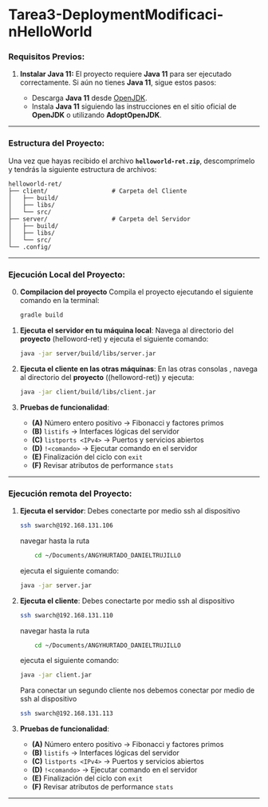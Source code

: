 # Tarea3-DeploymentModificaci-nHelloWorld


### **Requisitos Previos:**

1. **Instalar Java 11:**
   El proyecto requiere **Java 11** para ser ejecutado correctamente. Si aún no tienes **Java 11**, sigue estos pasos:

   * Descarga **Java 11** desde [OpenJDK](https://openjdk.java.net/projects/jdk/11/).
   * Instala **Java 11** siguiendo las instrucciones en el sitio oficial de **OpenJDK** o utilizando **AdoptOpenJDK**.

---

### **Estructura del Proyecto:**

Una vez que hayas recibido el archivo **`helloworld-ret.zip`**, descomprímelo y tendrás la siguiente estructura de archivos:

```
helloworld-ret/
├── client/                  # Carpeta del Cliente
│   ├── build/
│   ├── libs/
│   └── src/
├── server/                  # Carpeta del Servidor
│   ├── build/
│   ├── libs/
│   └── src/
└── .config/                 
```

---

### **Ejecución Local del Proyecto:**

0. **Compilacion del proyecto**
  Compila el proyecto ejecutando el siguiente comando en la terminal:
   ```bash
   gradle build
   ``` 



1. **Ejecuta el servidor en tu máquina local**:
   Navega al directorio del **proyecto** (helloword-ret) y ejecuta el siguiente comando:

   ```bash
   java -jar server/build/libs/server.jar
   ```

2. **Ejecuta el cliente en las otras máquinas**:
   En las otras consolas , navega al directorio del **proyecto** ((helloword-ret)) y ejecuta:

   ```bash
   java -jar client/build/libs/client.jar
   ```

3. **Pruebas de funcionalidad**:
   - **(A)** Número entero positivo → Fibonacci y factores primos
   - **(B)** `listifs` → Interfaces lógicas del servidor
   - **(C)** `listports <IPv4>` → Puertos y servicios abiertos
   - **(D)** `!<comando>` → Ejecutar comando en el servidor
   - **(E)** Finalización del ciclo con `exit`
   - **(F)** Revisar atributos de performance `stats`

---
### **Ejecución remota del Proyecto:**

1. **Ejecuta el servidor**:
   Debes conectarte por medio ssh al dispositivo
   ```bash
   ssh swarch@192.168.131.106
   ```
   navegar hasta la ruta

   ```bash
       cd ~/Documents/ANGYHURTADO_DANIELTRUJILLO
   ```
   ejecuta el siguiente comando:

   ```bash
   java -jar server.jar
   ```

2. **Ejecuta el cliente**:
   Debes conectarte por medio ssh al dispositivo
   ```bash
   ssh swarch@192.168.131.110
   ```
   navegar hasta la ruta

   ```bash
       cd ~/Documents/ANGYHURTADO_DANIELTRUJILLO
   ```
   ejecuta el siguiente comando:

   ```bash
   java -jar client.jar
   ```
   Para conectar un segundo cliente nos debemos conectar por medio de ssh al dispositivo
   ```bash
   ssh swarch@192.168.131.113
   ```
   
3. **Pruebas de funcionalidad**:
   - **(A)** Número entero positivo → Fibonacci y factores primos
   - **(B)** `listifs` → Interfaces lógicas del servidor
   - **(C)** `listports <IPv4>` → Puertos y servicios abiertos
   - **(D)** `!<comando>` → Ejecutar comando en el servidor
   - **(E)** Finalización del ciclo con `exit`
   - **(F)** Revisar atributos de performance `stats`

---
